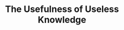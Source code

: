 ---
layout: book
title: "The Usefulness of Useless Knowledge"
image_path: /images/books/the-usefulness-of-useless-knowledge.jpg
---